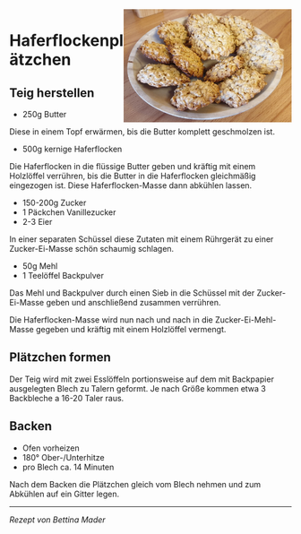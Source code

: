<img src="/Bilder/Haferflockenplaetzchen.jpg" width="300" align="right">

# Haferflockenplätzchen

## Teig herstellen

* 250g Butter

Diese in einem Topf erwärmen, bis die Butter komplett geschmolzen ist.

* 500g kernige Haferflocken

Die Haferflocken in die flüssige Butter geben und kräftig mit einem Holzlöffel verrühren, bis die Butter in die Haferflocken gleichmäßig eingezogen ist. Diese Haferflocken-Masse dann abkühlen lassen.


* 150-200g Zucker
* 1 Päckchen Vanillezucker
* 2-3 Eier

In einer separaten Schüssel diese Zutaten mit einem Rührgerät zu einer Zucker-Ei-Masse schön schaumig schlagen.

* 50g Mehl
* 1 Teelöffel Backpulver

Das Mehl und Backpulver durch einen Sieb in die Schüssel mit der Zucker-Ei-Masse geben und anschließend zusammen verrühren.

Die Haferflocken-Masse wird nun nach und nach in die Zucker-Ei-Mehl-Masse gegeben und kräftig mit einem Holzlöffel vermengt.

## Plätzchen formen

Der Teig wird mit zwei Esslöffeln portionsweise auf dem mit Backpapier ausgelegten Blech zu Talern geformt. Je nach Größe kommen etwa 3 Backbleche a 16-20 Taler raus.

## Backen

* Ofen vorheizen
* 180° Ober-/Unterhitze
* pro Blech ca. 14 Minuten

Nach dem Backen die Plätzchen gleich vom Blech nehmen und zum Abkühlen auf ein Gitter legen.

***

_Rezept von Bettina Mader_
